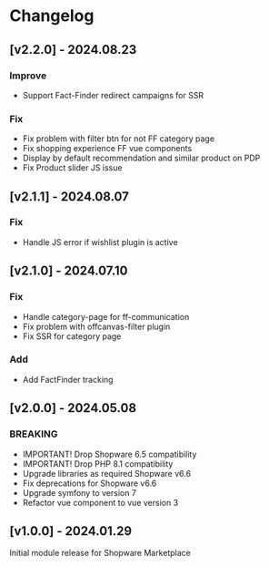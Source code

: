 # Changelog
## [v2.2.0] - 2024.08.23
### Improve
- Support Fact-Finder redirect campaigns for SSR

### Fix
- Fix problem with filter btn for not FF category page
- Fix shopping experience FF vue components
- Display by default recommendation and similar product on PDP
- Fix Product slider JS issue

## [v2.1.1] - 2024.08.07
### Fix
- Handle JS error if wishlist plugin is active

## [v2.1.0] - 2024.07.10
### Fix
- Handle category-page for ff-communication
- Fix problem with offcanvas-filter plugin
- Fix SSR for category page

### Add
- Add FactFinder tracking

## [v2.0.0] - 2024.05.08
### BREAKING
- IMPORTANT! Drop Shopware 6.5 compatibility
- IMPORTANT! Drop PHP 8.1 compatibility
- Upgrade libraries as required Shopware v6.6
- Fix deprecations for Shopware v6.6
- Upgrade symfony to version 7
- Refactor vue component to vue version 3

## [v1.0.0] - 2024.01.29
Initial module release for Shopware Marketplace

